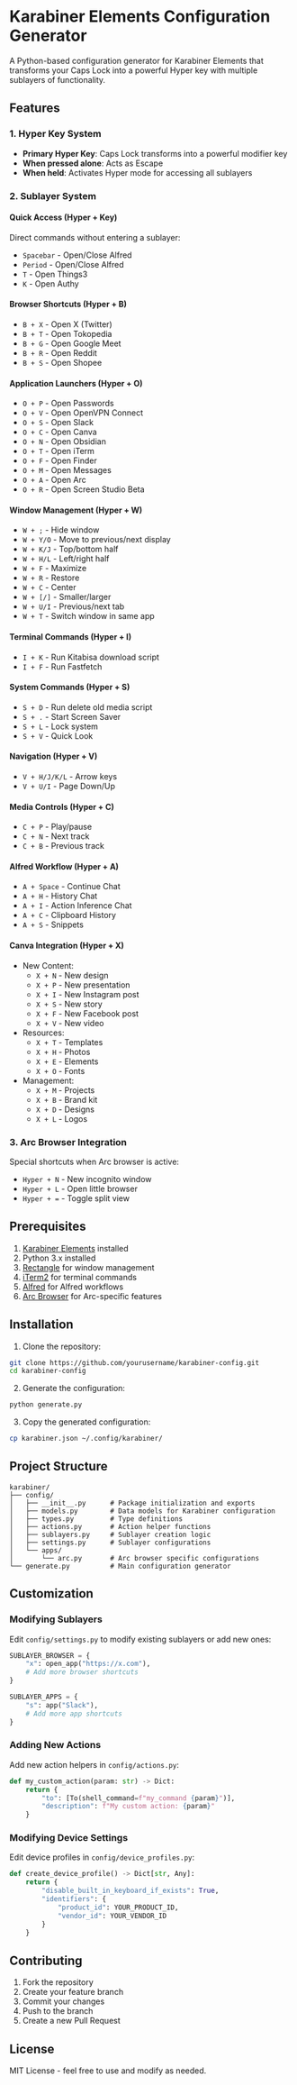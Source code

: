 # Karabiner Elements Configuration Generator

A Python-based configuration generator for Karabiner Elements that transforms your Caps Lock into a powerful Hyper key with multiple sublayers of functionality.

## Features

### 1. Hyper Key System
- **Primary Hyper Key**: Caps Lock transforms into a powerful modifier key
- **When pressed alone**: Acts as Escape
- **When held**: Activates Hyper mode for accessing all sublayers

### 2. Sublayer System

#### Quick Access (Hyper + Key)
Direct commands without entering a sublayer:
- `Spacebar` - Open/Close Alfred
- `Period` - Open/Close Alfred
- `T` - Open Things3
- `K` - Open Authy

#### Browser Shortcuts (Hyper + B)
- `B + X` - Open X (Twitter)
- `B + T` - Open Tokopedia
- `B + G` - Open Google Meet
- `B + R` - Open Reddit
- `B + S` - Open Shopee

#### Application Launchers (Hyper + O)
- `O + P` - Open Passwords
- `O + V` - Open OpenVPN Connect
- `O + S` - Open Slack
- `O + C` - Open Canva
- `O + N` - Open Obsidian
- `O + T` - Open iTerm
- `O + F` - Open Finder
- `O + M` - Open Messages
- `O + A` - Open Arc
- `O + R` - Open Screen Studio Beta

#### Window Management (Hyper + W)
- `W + ;` - Hide window
- `W + Y/O` - Move to previous/next display
- `W + K/J` - Top/bottom half
- `W + H/L` - Left/right half
- `W + F` - Maximize
- `W + R` - Restore
- `W + C` - Center
- `W + [/]` - Smaller/larger
- `W + U/I` - Previous/next tab
- `W + T` - Switch window in same app

#### Terminal Commands (Hyper + I)
- `I + K` - Run Kitabisa download script
- `I + F` - Run Fastfetch

#### System Commands (Hyper + S)
- `S + D` - Run delete old media script
- `S + .` - Start Screen Saver
- `S + L` - Lock system
- `S + V` - Quick Look

#### Navigation (Hyper + V)
- `V + H/J/K/L` - Arrow keys
- `V + U/I` - Page Down/Up

#### Media Controls (Hyper + C)
- `C + P` - Play/pause
- `C + N` - Next track
- `C + B` - Previous track

#### Alfred Workflow (Hyper + A)
- `A + Space` - Continue Chat
- `A + H` - History Chat
- `A + I` - Action Inference Chat
- `A + C` - Clipboard History
- `A + S` - Snippets

#### Canva Integration (Hyper + X)
- New Content:
  - `X + N` - New design
  - `X + P` - New presentation
  - `X + I` - New Instagram post
  - `X + S` - New story
  - `X + F` - New Facebook post
  - `X + V` - New video
- Resources:
  - `X + T` - Templates
  - `X + H` - Photos
  - `X + E` - Elements
  - `X + O` - Fonts
- Management:
  - `X + M` - Projects
  - `X + B` - Brand kit
  - `X + D` - Designs
  - `X + L` - Logos

### 3. Arc Browser Integration
Special shortcuts when Arc browser is active:
- `Hyper + N` - New incognito window
- `Hyper + L` - Open little browser
- `Hyper + =` - Toggle split view

## Prerequisites

1. [Karabiner Elements](https://karabiner-elements.pqrs.org/) installed
2. Python 3.x installed
3. [Rectangle](https://rectangleapp.com/) for window management
4. [iTerm2](https://iterm2.com/) for terminal commands
5. [Alfred](https://www.alfredapp.com/) for Alfred workflows
6. [Arc Browser](https://arc.net/) for Arc-specific features

## Installation

1. Clone the repository:
```bash
git clone https://github.com/yourusername/karabiner-config.git
cd karabiner-config
```

2. Generate the configuration:
```bash
python generate.py
```

3. Copy the generated configuration:
```bash
cp karabiner.json ~/.config/karabiner/
```

## Project Structure
```
karabiner/
├── config/
│   ├── __init__.py      # Package initialization and exports
│   ├── models.py        # Data models for Karabiner configuration
│   ├── types.py         # Type definitions
│   ├── actions.py       # Action helper functions
│   ├── sublayers.py     # Sublayer creation logic
│   ├── settings.py      # Sublayer configurations
│   └── apps/
│       └── arc.py       # Arc browser specific configurations
└── generate.py          # Main configuration generator
```

## Customization

### Modifying Sublayers
Edit `config/settings.py` to modify existing sublayers or add new ones:

```python
SUBLAYER_BROWSER = {
    "x": open_app("https://x.com"),
    # Add more browser shortcuts
}

SUBLAYER_APPS = {
    "s": app("Slack"),
    # Add more app shortcuts
}
```

### Adding New Actions
Add new action helpers in `config/actions.py`:

```python
def my_custom_action(param: str) -> Dict:
    return {
        "to": [To(shell_command=f"my_command {param}")],
        "description": f"My custom action: {param}"
    }
```

### Modifying Device Settings
Edit device profiles in `config/device_profiles.py`:

```python
def create_device_profile() -> Dict[str, Any]:
    return {
        "disable_built_in_keyboard_if_exists": True,
        "identifiers": {
            "product_id": YOUR_PRODUCT_ID,
            "vendor_id": YOUR_VENDOR_ID
        }
    }
```

## Contributing

1. Fork the repository
2. Create your feature branch
3. Commit your changes
4. Push to the branch
5. Create a new Pull Request

## License

MIT License - feel free to use and modify as needed.